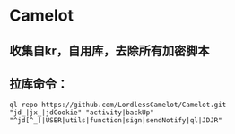 # Camelot
## **收集自kr，自用库，去除所有加密脚本**

## **拉库命令：**  
`ql repo https://github.com/LordlessCamelot/Camelot.git "jd_|jx_|jdCookie" "activity|backUp" "^jd[^_]|USER|utils|function|sign|sendNotify|ql|JDJR"`
